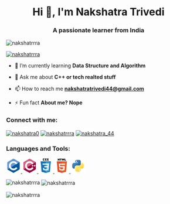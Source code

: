 <h1 align="center">Hi 👋, I'm Nakshatra Trivedi</h1>
<h3 align="center">A passionate learner from India</h3>

<p align="left"> <img src="https://komarev.com/ghpvc/?username=nakshatrrra&label=Profile%20views&color=0e75b6&style=flat" alt="nakshatrrra" /> </p>

<p align="left"> <a href="https://github.com/ryo-ma/github-profile-trophy"><img src="https://github-profile-trophy.vercel.app/?username=nakshatrrra" alt="nakshatrrra" /></a> </p>

- 🌱 I’m currently learning **Data Structure and Algorithm**

- 💬 Ask me about **C++ or tech realted stuff**

- 📫 How to reach me **nakshatratrivedi44@gmail.com**

- ⚡ Fun fact **About me? Nope**

<h3 align="left">Connect with me:</h3>
<p align="left">
<a href="https://twitter.com/nakshatra0" target="blank"><img align="center" src="https://raw.githubusercontent.com/rahuldkjain/github-profile-readme-generator/master/src/images/icons/Social/twitter.svg" alt="nakshatra0" height="30" width="40" /></a>
<a href="https://instagram.com/nakshatrrra" target="blank"><img align="center" src="https://raw.githubusercontent.com/rahuldkjain/github-profile-readme-generator/master/src/images/icons/Social/instagram.svg" alt="nakshatrrra" height="30" width="40" /></a>
<a href="https://www.codechef.com/users/nakshatra_44" target="blank"><img align="center" src="https://cdn.jsdelivr.net/npm/simple-icons@3.1.0/icons/codechef.svg" alt="nakshatra_44" height="30" width="40" /></a>
</p>

<h3 align="left">Languages and Tools:</h3>
<p align="left"> <a href="https://www.cprogramming.com/" target="_blank" rel="noreferrer"> <img src="https://raw.githubusercontent.com/devicons/devicon/master/icons/c/c-original.svg" alt="c" width="40" height="40"/> </a> <a href="https://www.w3schools.com/cpp/" target="_blank" rel="noreferrer"> <img src="https://raw.githubusercontent.com/devicons/devicon/master/icons/cplusplus/cplusplus-original.svg" alt="cplusplus" width="40" height="40"/> </a> <a href="https://www.w3schools.com/css/" target="_blank" rel="noreferrer"> <img src="https://raw.githubusercontent.com/devicons/devicon/master/icons/css3/css3-original-wordmark.svg" alt="css3" width="40" height="40"/> </a> <a href="https://www.w3.org/html/" target="_blank" rel="noreferrer"> <img src="https://raw.githubusercontent.com/devicons/devicon/master/icons/html5/html5-original-wordmark.svg" alt="html5" width="40" height="40"/> </a> <a href="https://www.python.org" target="_blank" rel="noreferrer"> <img src="https://raw.githubusercontent.com/devicons/devicon/master/icons/python/python-original.svg" alt="python" width="40" height="40"/> </a> </p>

<p><img align="left" src="https://github-readme-stats.vercel.app/api/top-langs?username=nakshatrrra&show_icons=true&locale=en&layout=compact" alt="nakshatrrra" /></p>

<p>&nbsp;<img align="center" src="https://github-readme-stats.vercel.app/api?username=nakshatrrra&show_icons=true&locale=en" alt="nakshatrrra" /></p>

<p><img align="center" src="https://github-readme-streak-stats.herokuapp.com/?user=nakshatrrra&" alt="nakshatrrra" /></p>
